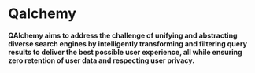 # Qalchemy

**QAlchemy aims to address the challenge of unifying and abstracting diverse search engines by intelligently transforming and filtering query results to deliver the best possible user experience, all while ensuring zero retention of user data and respecting user privacy.**
